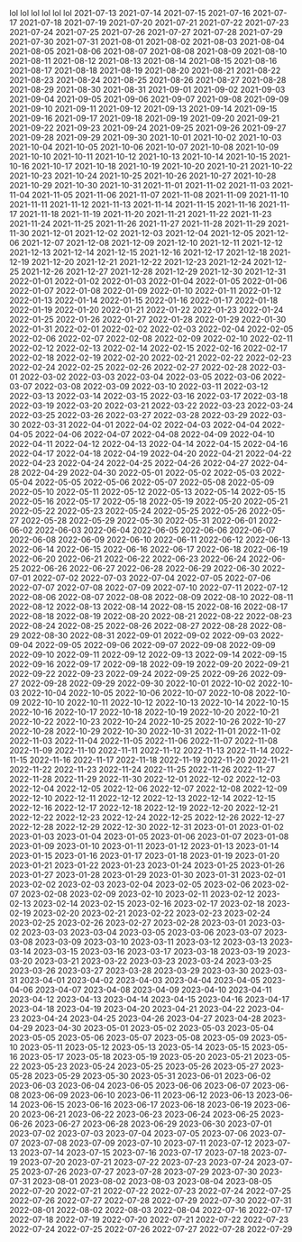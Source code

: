 lol
lol
lol
lol
lol
lol
2021-07-13
2021-07-14
2021-07-15
2021-07-16
2021-07-17
2021-07-18
2021-07-19
2021-07-20
2021-07-21
2021-07-22
2021-07-23
2021-07-24
2021-07-25
2021-07-26
2021-07-27
2021-07-28
2021-07-29
2021-07-30
2021-07-31
2021-08-01
2021-08-02
2021-08-03
2021-08-04
2021-08-05
2021-08-06
2021-08-07
2021-08-08
2021-08-09
2021-08-10
2021-08-11
2021-08-12
2021-08-13
2021-08-14
2021-08-15
2021-08-16
2021-08-17
2021-08-18
2021-08-19
2021-08-20
2021-08-21
2021-08-22
2021-08-23
2021-08-24
2021-08-25
2021-08-26
2021-08-27
2021-08-28
2021-08-29
2021-08-30
2021-08-31
2021-09-01
2021-09-02
2021-09-03
2021-09-04
2021-09-05
2021-09-06
2021-09-07
2021-09-08
2021-09-09
2021-09-10
2021-09-11
2021-09-12
2021-09-13
2021-09-14
2021-09-15
2021-09-16
2021-09-17
2021-09-18
2021-09-19
2021-09-20
2021-09-21
2021-09-22
2021-09-23
2021-09-24
2021-09-25
2021-09-26
2021-09-27
2021-09-28
2021-09-29
2021-09-30
2021-10-01
2021-10-02
2021-10-03
2021-10-04
2021-10-05
2021-10-06
2021-10-07
2021-10-08
2021-10-09
2021-10-10
2021-10-11
2021-10-12
2021-10-13
2021-10-14
2021-10-15
2021-10-16
2021-10-17
2021-10-18
2021-10-19
2021-10-20
2021-10-21
2021-10-22
2021-10-23
2021-10-24
2021-10-25
2021-10-26
2021-10-27
2021-10-28
2021-10-29
2021-10-30
2021-10-31
2021-11-01
2021-11-02
2021-11-03
2021-11-04
2021-11-05
2021-11-06
2021-11-07
2021-11-08
2021-11-09
2021-11-10
2021-11-11
2021-11-12
2021-11-13
2021-11-14
2021-11-15
2021-11-16
2021-11-17
2021-11-18
2021-11-19
2021-11-20
2021-11-21
2021-11-22
2021-11-23
2021-11-24
2021-11-25
2021-11-26
2021-11-27
2021-11-28
2021-11-29
2021-11-30
2021-12-01
2021-12-02
2021-12-03
2021-12-04
2021-12-05
2021-12-06
2021-12-07
2021-12-08
2021-12-09
2021-12-10
2021-12-11
2021-12-12
2021-12-13
2021-12-14
2021-12-15
2021-12-16
2021-12-17
2021-12-18
2021-12-19
2021-12-20
2021-12-21
2021-12-22
2021-12-23
2021-12-24
2021-12-25
2021-12-26
2021-12-27
2021-12-28
2021-12-29
2021-12-30
2021-12-31
2022-01-01
2022-01-02
2022-01-03
2022-01-04
2022-01-05
2022-01-06
2022-01-07
2022-01-08
2022-01-09
2022-01-10
2022-01-11
2022-01-12
2022-01-13
2022-01-14
2022-01-15
2022-01-16
2022-01-17
2022-01-18
2022-01-19
2022-01-20
2022-01-21
2022-01-22
2022-01-23
2022-01-24
2022-01-25
2022-01-26
2022-01-27
2022-01-28
2022-01-29
2022-01-30
2022-01-31
2022-02-01
2022-02-02
2022-02-03
2022-02-04
2022-02-05
2022-02-06
2022-02-07
2022-02-08
2022-02-09
2022-02-10
2022-02-11
2022-02-12
2022-02-13
2022-02-14
2022-02-15
2022-02-16
2022-02-17
2022-02-18
2022-02-19
2022-02-20
2022-02-21
2022-02-22
2022-02-23
2022-02-24
2022-02-25
2022-02-26
2022-02-27
2022-02-28
2022-03-01
2022-03-02
2022-03-03
2022-03-04
2022-03-05
2022-03-06
2022-03-07
2022-03-08
2022-03-09
2022-03-10
2022-03-11
2022-03-12
2022-03-13
2022-03-14
2022-03-15
2022-03-16
2022-03-17
2022-03-18
2022-03-19
2022-03-20
2022-03-21
2022-03-22
2022-03-23
2022-03-24
2022-03-25
2022-03-26
2022-03-27
2022-03-28
2022-03-29
2022-03-30
2022-03-31
2022-04-01
2022-04-02
2022-04-03
2022-04-04
2022-04-05
2022-04-06
2022-04-07
2022-04-08
2022-04-09
2022-04-10
2022-04-11
2022-04-12
2022-04-13
2022-04-14
2022-04-15
2022-04-16
2022-04-17
2022-04-18
2022-04-19
2022-04-20
2022-04-21
2022-04-22
2022-04-23
2022-04-24
2022-04-25
2022-04-26
2022-04-27
2022-04-28
2022-04-29
2022-04-30
2022-05-01
2022-05-02
2022-05-03
2022-05-04
2022-05-05
2022-05-06
2022-05-07
2022-05-08
2022-05-09
2022-05-10
2022-05-11
2022-05-12
2022-05-13
2022-05-14
2022-05-15
2022-05-16
2022-05-17
2022-05-18
2022-05-19
2022-05-20
2022-05-21
2022-05-22
2022-05-23
2022-05-24
2022-05-25
2022-05-26
2022-05-27
2022-05-28
2022-05-29
2022-05-30
2022-05-31
2022-06-01
2022-06-02
2022-06-03
2022-06-04
2022-06-05
2022-06-06
2022-06-07
2022-06-08
2022-06-09
2022-06-10
2022-06-11
2022-06-12
2022-06-13
2022-06-14
2022-06-15
2022-06-16
2022-06-17
2022-06-18
2022-06-19
2022-06-20
2022-06-21
2022-06-22
2022-06-23
2022-06-24
2022-06-25
2022-06-26
2022-06-27
2022-06-28
2022-06-29
2022-06-30
2022-07-01
2022-07-02
2022-07-03
2022-07-04
2022-07-05
2022-07-06
2022-07-07
2022-07-08
2022-07-09
2022-07-10
2022-07-11
2022-07-12
2022-08-06
2022-08-07
2022-08-08
2022-08-09
2022-08-10
2022-08-11
2022-08-12
2022-08-13
2022-08-14
2022-08-15
2022-08-16
2022-08-17
2022-08-18
2022-08-19
2022-08-20
2022-08-21
2022-08-22
2022-08-23
2022-08-24
2022-08-25
2022-08-26
2022-08-27
2022-08-28
2022-08-29
2022-08-30
2022-08-31
2022-09-01
2022-09-02
2022-09-03
2022-09-04
2022-09-05
2022-09-06
2022-09-07
2022-09-08
2022-09-09
2022-09-10
2022-09-11
2022-09-12
2022-09-13
2022-09-14
2022-09-15
2022-09-16
2022-09-17
2022-09-18
2022-09-19
2022-09-20
2022-09-21
2022-09-22
2022-09-23
2022-09-24
2022-09-25
2022-09-26
2022-09-27
2022-09-28
2022-09-29
2022-09-30
2022-10-01
2022-10-02
2022-10-03
2022-10-04
2022-10-05
2022-10-06
2022-10-07
2022-10-08
2022-10-09
2022-10-10
2022-10-11
2022-10-12
2022-10-13
2022-10-14
2022-10-15
2022-10-16
2022-10-17
2022-10-18
2022-10-19
2022-10-20
2022-10-21
2022-10-22
2022-10-23
2022-10-24
2022-10-25
2022-10-26
2022-10-27
2022-10-28
2022-10-29
2022-10-30
2022-10-31
2022-11-01
2022-11-02
2022-11-03
2022-11-04
2022-11-05
2022-11-06
2022-11-07
2022-11-08
2022-11-09
2022-11-10
2022-11-11
2022-11-12
2022-11-13
2022-11-14
2022-11-15
2022-11-16
2022-11-17
2022-11-18
2022-11-19
2022-11-20
2022-11-21
2022-11-22
2022-11-23
2022-11-24
2022-11-25
2022-11-26
2022-11-27
2022-11-28
2022-11-29
2022-11-30
2022-12-01
2022-12-02
2022-12-03
2022-12-04
2022-12-05
2022-12-06
2022-12-07
2022-12-08
2022-12-09
2022-12-10
2022-12-11
2022-12-12
2022-12-13
2022-12-14
2022-12-15
2022-12-16
2022-12-17
2022-12-18
2022-12-19
2022-12-20
2022-12-21
2022-12-22
2022-12-23
2022-12-24
2022-12-25
2022-12-26
2022-12-27
2022-12-28
2022-12-29
2022-12-30
2022-12-31
2023-01-01
2023-01-02
2023-01-03
2023-01-04
2023-01-05
2023-01-06
2023-01-07
2023-01-08
2023-01-09
2023-01-10
2023-01-11
2023-01-12
2023-01-13
2023-01-14
2023-01-15
2023-01-16
2023-01-17
2023-01-18
2023-01-19
2023-01-20
2023-01-21
2023-01-22
2023-01-23
2023-01-24
2023-01-25
2023-01-26
2023-01-27
2023-01-28
2023-01-29
2023-01-30
2023-01-31
2023-02-01
2023-02-02
2023-02-03
2023-02-04
2023-02-05
2023-02-06
2023-02-07
2023-02-08
2023-02-09
2023-02-10
2023-02-11
2023-02-12
2023-02-13
2023-02-14
2023-02-15
2023-02-16
2023-02-17
2023-02-18
2023-02-19
2023-02-20
2023-02-21
2023-02-22
2023-02-23
2023-02-24
2023-02-25
2023-02-26
2023-02-27
2023-02-28
2023-03-01
2023-03-02
2023-03-03
2023-03-04
2023-03-05
2023-03-06
2023-03-07
2023-03-08
2023-03-09
2023-03-10
2023-03-11
2023-03-12
2023-03-13
2023-03-14
2023-03-15
2023-03-16
2023-03-17
2023-03-18
2023-03-19
2023-03-20
2023-03-21
2023-03-22
2023-03-23
2023-03-24
2023-03-25
2023-03-26
2023-03-27
2023-03-28
2023-03-29
2023-03-30
2023-03-31
2023-04-01
2023-04-02
2023-04-03
2023-04-04
2023-04-05
2023-04-06
2023-04-07
2023-04-08
2023-04-09
2023-04-10
2023-04-11
2023-04-12
2023-04-13
2023-04-14
2023-04-15
2023-04-16
2023-04-17
2023-04-18
2023-04-19
2023-04-20
2023-04-21
2023-04-22
2023-04-23
2023-04-24
2023-04-25
2023-04-26
2023-04-27
2023-04-28
2023-04-29
2023-04-30
2023-05-01
2023-05-02
2023-05-03
2023-05-04
2023-05-05
2023-05-06
2023-05-07
2023-05-08
2023-05-09
2023-05-10
2023-05-11
2023-05-12
2023-05-13
2023-05-14
2023-05-15
2023-05-16
2023-05-17
2023-05-18
2023-05-19
2023-05-20
2023-05-21
2023-05-22
2023-05-23
2023-05-24
2023-05-25
2023-05-26
2023-05-27
2023-05-28
2023-05-29
2023-05-30
2023-05-31
2023-06-01
2023-06-02
2023-06-03
2023-06-04
2023-06-05
2023-06-06
2023-06-07
2023-06-08
2023-06-09
2023-06-10
2023-06-11
2023-06-12
2023-06-13
2023-06-14
2023-06-15
2023-06-16
2023-06-17
2023-06-18
2023-06-19
2023-06-20
2023-06-21
2023-06-22
2023-06-23
2023-06-24
2023-06-25
2023-06-26
2023-06-27
2023-06-28
2023-06-29
2023-06-30
2023-07-01
2023-07-02
2023-07-03
2023-07-04
2023-07-05
2023-07-06
2023-07-07
2023-07-08
2023-07-09
2023-07-10
2023-07-11
2023-07-12
2023-07-13
2023-07-14
2023-07-15
2023-07-16
2023-07-17
2023-07-18
2023-07-19
2023-07-20
2023-07-21
2023-07-22
2023-07-23
2023-07-24
2023-07-25
2023-07-26
2023-07-27
2023-07-28
2023-07-29
2023-07-30
2023-07-31
2023-08-01
2023-08-02
2023-08-03
2023-08-04
2023-08-05
2022-07-20
2022-07-21
2022-07-22
2022-07-23
2022-07-24
2022-07-25
2022-07-26
2022-07-27
2022-07-28
2022-07-29
2022-07-30
2022-07-31
2022-08-01
2022-08-02
2022-08-03
2022-08-04
2022-07-16
2022-07-17
2022-07-18
2022-07-19
2022-07-20
2022-07-21
2022-07-22
2022-07-23
2022-07-24
2022-07-25
2022-07-26
2022-07-27
2022-07-28
2022-07-29
